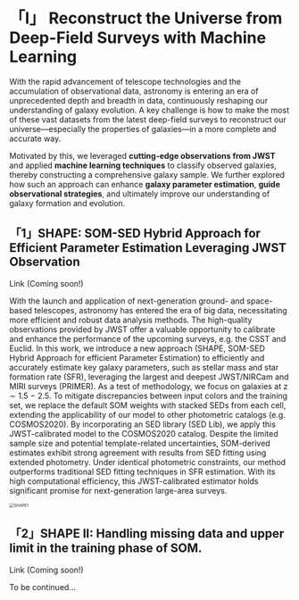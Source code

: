 # 「I」 Reconstruct the Universe from Deep-Field Surveys with Machine Learning



With the rapid advancement of telescope technologies and the accumulation of observational data, astronomy is entering an era of unprecedented depth and breadth in data, continuously reshaping our understanding of galaxy evolution. A key challenge is how to make the most of these vast datasets from the latest deep-field surveys to reconstruct our universe—especially the properties of galaxies—in a more complete and accurate way. 

Motivated by this, we leveraged **cutting-edge observations from JWST** and applied **machine learning techniques** to classify observed galaxies, thereby constructing a comprehensive galaxy sample. We further explored how such an approach can enhance **galaxy parameter estimation**, **guide observational strategies**, and ultimately improve our understanding of galaxy formation and evolution.



## 「1」SHAPE: SOM-SED Hybrid Approach for Efficient Parameter Estimation Leveraging JWST Observation

Link (Coming soon!)

With the launch and application of next-generation ground- and space-based telescopes, astronomy has entered the era of big data, necessitating more efficient and robust data analysis methods. The high-quality observations provided by JWST offer a valuable opportunity to calibrate and enhance the performance of the upcoming surveys, e.g. the CSST and Euclid. In this work, we introduce a new approach (SHAPE, SOM-SED Hybrid Approach for efficient Parameter Estimation) to efficiently and accurately estimate key galaxy parameters, such as stellar mass and star formation rate (SFR), leveraging the largest and deepest JWST/NIRCam and MIRI surveys (PRIMER). As a test of methodology, we focus on galaxies at z ∼ 1.5 − 2.5. To mitigate discrepancies between input colors and the training set, we replace the default SOM weights with stacked SEDs from each cell, extending the applicability of our model to other photometric catalogs (e.g. COSMOS2020). By incorporating an SED library (SED Lib), we apply this JWST-calibrated model to the COSMOS2020 catalog. Despite the limited sample size and potential template-related uncertainties, SOM-derived estimates exhibit strong agreement with results from SED fitting using extended photometry. Under identical photometric constraints, our method outperforms traditional SED fitting techniques in SFR estimation. With its high computational efficiency, this JWST-calibrated estimator holds significant promise for next-generation large-area surveys.

<img src="/Users/makkonem/Desktop/SHAPE1.png" alt="SHAPE1" style="zoom:50%;" />



## 「2」SHAPE II: Handling missing data and upper limit in the training phase of SOM.

Link (Coming soon!)

To be continued...